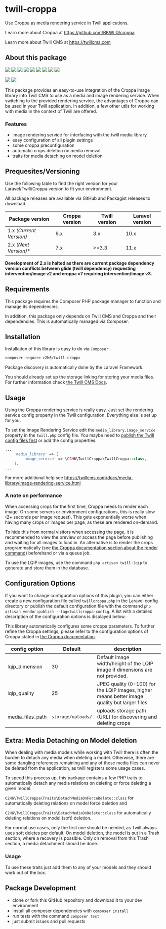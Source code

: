 # twill-croppa

Use Croppa as media rendering service in Twill applications.

Learn more about Croppa at https://github.com/BKWLD/croppa

Learn more about Twill CMS at https://twillcms.com

## About this package

![](https://img.shields.io/github/license/C2H6-383/twill-croppa)
![](https://img.shields.io/github/realese/C2H6-383/twill-croppa.svg)
![](https://img.shields.io/github/release-date/c2h6-383/twill-croppa)
![](https://img.shields.io/github/commits-since/C2H6-383/twill-croppa/latest.svg)
![](https://img.shields.io/github/forks/C2H6-383/twill-croppa.svg)
![](https://img.shields.io/github/stars/C2H6-383/twill-croppa.svg)
![](https://img.shields.io/github/issues/C2H6-383/twill-croppa.svg)
![](https://img.shields.io/github/issues-pr/C2H6-383/twill-croppa.svg)
![](https://img.shields.io/github/commits-since/C2H6-383/twill-croppa.svg)

<!-- ![](https://img.shields.io/github/actions/workflow/status/C2H6-383/twill-croppa/:workflow.svg) -->

![](https://img.shields.io/packagist/v/c2h6/twill-croppa.svg)
![](https://img.shields.io/packagist/dt/c2h6/twill-croppa.svg)

This package provides an easy-to-use integration of the Croppa image library into Twill CMS to use as a media and image rendering service.
When switching to the provided rendering service, the advantages of Croppa can be used in your Twill application. In addition, a few other utils for working with media in the context of Twill are offered.

### Features

- image rendering service for interfacing with the twill media library
- easy configuration of all plugin settings
- some croppa preconfiguration
- automatic crops deletion on media removal
- traits for media detaching on model deletion

## Prequesites/Versioning

Use the following table to find the right version for your Laravel/Twill/Croppa version to fit your environment.

All package releases are available via GitHub and Packagist releases to download.

| Package version         | Croppa version | Twill version | Laravel version |
| ----------------------- | -------------- | ------------- | --------------- |
| 1.x _(Current Version)_ | 6.x            | 3.x           | 10.x            |
| 2.x _(Next Version)_*   | 7.x            | >=3.3           | 11.x            |

**Development of 2.x is halted as there are current package dependency version conflicts between glide (twill dependency) requesting intervention/image v2 and croppa v7 requiring intervention/image v3.**

## Requirements

This package requires the Composer PHP package manager to function and manage its dependencies.

In addition, this package only depends on Twill CMS and Croppa and their dependencies. This is automatically managed via Composer.

## Installation

Installation of this library is easy to do via `Composer`:

```bash
composer require c2h6/twill-croppa
```

Package discovery is automatically done by the Laravel Framework.

You should already set up the storage linking for storing your media files. For further information check [the Twill CMS Docs](https://twillcms.com/docs/getting-started/installation.html).

## Usage

Using the Croppa rendering service is really easy. Just set the rendering service config property in the Twill configuration. Everything else is set up for you.

To set the Image Rendering Service edit the `media_library.image_service` property in the `twill.php` config file. You maybe need to [publish the Twill config files first](https://twillcms.com/docs/getting-started/configuration.html) or add the config properties.

```php
...
    'media_library' => [
        'image_service' => \C2H6\TwillCroppa\TwillCroppa::class,
    ],
...
```

For more additional help see https://twillcms.com/docs/media-library/image-rendering-service.html

### A note on performance

When accessing crops for the first time, Croppa needs to render each image. On some servers or environment configurations, this is really slow (2+ seconds per image request). This gets exponentially worse when having many crops or images per page, as these are rendered on-demand.

To hide this from normal visitors when accessing the page, it is recommended to view the preview or access the page before publishing and waiting for all images to load in. An alternative is to render the crops programmatically (see [the Croppa documentation section about the render command](https://github.com/BKWLD/croppa?tab=readme-ov-file#cropparendercropurl)) beforehand or via a queue job.

To use the LQIP images, use the command `php artisan twill:lqip` to generate and store them in the database.

## Configuration Options

If you want to change configuration options of this plugin, you can either create a new configuration file called `twillcroppa.php` in the Laravel config directory or publish the default configuration file with the command `php artisan vendor:publish --tag=twillcroppa-config`. A list with a detailed description of the configuration options is displayed below.

This library automatically configures some croppa parameters. To further refine the Croppa settings, please refer to the configuration options of Croppa stated in [the Croppa documentation](https://github.com/BKWLD/croppa).

| config option    | Default            | description                                                                                  |
| ---------------- | ------------------ | -------------------------------------------------------------------------------------------- |
| lqip_dimension   | 30                 | Default image width/height of the LQIP image if dimensions are not provided.                 |
| lqip_quality     | 25                 | JPEG quality (0-100) for the LQIP images, higher means better image quality but larger files |
| media_files_path | `storage/uploads/` | uploads storage path (URL) for discovering and deleting crops                                |

## Extra: Media Detaching on Model deletion

When dealing with media models while working with Twill there is often the burden to detach any media when deleting a model. Otherwise, there are some dangling references remaining and any of these media files can never be deleted from the application, as twill registers some usage cases.

To speed this process up, this package contains a few PHP traits to automatically detach any media relations on deleting or force deleting a given model:

`C2H6\TwillCroppa\Traits\DetachMediaOnForceDelete::class` for automatically deleting relations on model force deletion and

`C2H6\TwillCroppa\Traits\DetachMediaOnDelete::class` for automatically deleting relations on model (soft) deletion.

For normal use cases, only the first one should be needed, as Twill always uses soft deletes per default. On model deletion, the model is put in a Trash section, where a recovery is possible. Only on removal from this Trash section, a media detachment should be done.

### Usage

To use these traits just add them to any of your models and they should work out of the box.

## Package Development

- clone or fork this GitHub repository and download it to your dev environment
- install all composer dependencies with `composer install`
- run tests with the command `composer test`
- just submit issues and pull requests
